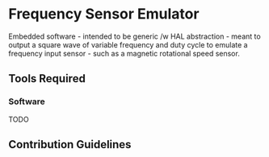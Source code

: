 # Frequency Sensor Emulator
Embedded software - intended to be generic /w HAL abstraction - meant to output a square wave of variable frequency and duty cycle to emulate a frequency input sensor - such as a magnetic rotational speed sensor.

## Tools Required
### Software
TODO

## Contribution Guidelines

